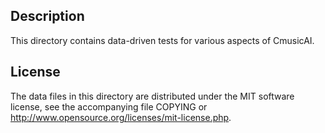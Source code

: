 Description
------------

This directory contains data-driven tests for various aspects of CmusicAI.

License
--------

The data files in this directory are distributed under the MIT software
license, see the accompanying file COPYING or
http://www.opensource.org/licenses/mit-license.php.

